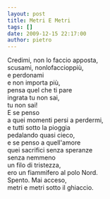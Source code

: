```yaml
---
layout: post
title: Metri E Metri
tags: []
date: 2009-12-15 22:17:00
author: pietro
---
```

Credimi, non lo faccio apposta,<br/>scusami, nonlofaccioppiù,<br/>e perdonami<br/>e non importa più,<br/>pensa quel che ti pare<br/>ingrata tu non sai,<br/>tu non sai!<br/>E se penso<br/>a quei momenti persi a perdermi,<br/>e tutti sotto la pioggia<br/>pedalando quasi cieco,<br/>e se penso a quell'amore<br/>quei sacrifici senza speranze<br/>senza nemmeno<br/>un filo di tristezza,<br/>ero un fiammifero al polo Nord.<br/>Spento. Mai acceso,<br/>metri e metri sotto il ghiaccio.
